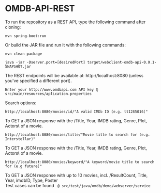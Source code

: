 # OMDB-API-REST

To run the repository as a REST API, type the following command after cloning:
```
mvn spring-boot:run
```
Or build the JAR file and run it with the following commands:
```
mvn clean package
```
```
java -jar -Dserver.port=[desiredPort] target/webclient-omdb-api-0.0.1-SNAPSHOT.jar
```
The REST endpoints will be available at: http://localhost:8080 (unless you've specified a different port).
```
Enter your http://www.omdbapi.com API key @ src/main/resources/aplication.properties
```
Search options:
```
http://localhost:8080/movies/id/"A valid IMDb ID (e.g. tt1285016)"
```
To GET a JSON response with the /Title, Year, IMDB rating, Genre, Plot, Actors\ of a movie.
```
http://localhost:8080/movies/title/"Movie title to search for (e.g. Interstellar)"
```
To GET a JSON response with the /Title, Year, IMDB rating, Genre, Plot, Actors\ of a movie.
```
http://localhost:8080/movies/keyword/"A keyword/movie title to search for (e.g future)" 
```
To GET a JSON response with up to 10 movies, incl. /ResultCount, Title, Year, imdbID, Type, Poster\
Test cases can be found ``` @ src/test/java/omdb/demo/webserver/service```
